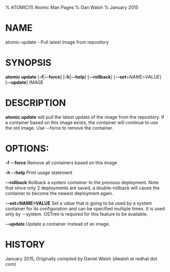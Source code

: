 % ATOMIC(1) Atomic Man Pages
% Dan Walsh
% January 2015
# NAME
atomic-update - Pull latest Image from repository

# SYNOPSIS
**atomic update**
[**-f**|**--force**]
[**-h**|**--help**]
[**--rollback**]
[**--set**=*NAME*=*VALUE*]
[**--update**]
IMAGE

# DESCRIPTION
**atomic update** will pull the latest update of the image from the repository.
If a container based on this image exists, the container will
continue to use the old image. Use --force to remove the container.

# OPTIONS:
**-f** **--force**
  Remove all containers based on this image

**-h** **--help**
  Print usage statement

**--rollback**
  Rollback a system container to the previous deployment. Note that since only 2 deployments are saved, a double-rollback will cause the container to become the newest deployment again.

**--set=NAME=VALUE**
  Set a value that is going to be used by a system container for its configuration and can be specified multiple times.  It is used only by --system.  OSTree is required for this feature to be available.

**--update**
  Update a container instead of an image.

# HISTORY
January 2015, Originally compiled by Daniel Walsh (dwalsh at redhat dot com)
